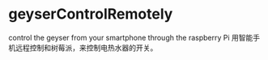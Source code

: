 # geyserControlRemotely
control the geyser from your smartphone through the raspberry Pi
用智能手机远程控制和树莓派，来控制电热水器的开关。

